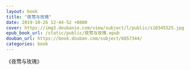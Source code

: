 ```yaml
---
layout: book
title: "夜莺与玫瑰"
date: 2019-10-26 12-44-52 +0800
cover: https://img3.doubanio.com/view/subject/l/public/s10345525.jpg
epub_book_url: /static/public/夜莺与玫瑰.epub
douban_url: https://book.douban.com/subject/6857344/
categories: book
---
```


《夜莺与玫瑰》